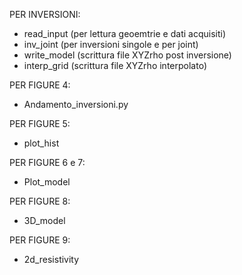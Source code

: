 PER INVERSIONI:
- read_input (per lettura geoemtrie e dati acquisiti)
- inv_joint (per inversioni singole e per joint)
- write_model (scrittura file XYZrho post inversione)
- interp_grid (scrittura file XYZrho interpolato)

PER FIGURE 4:
- Andamento_inversioni.py

PER FIGURE 5:
- plot_hist

PER FIGURE 6 e 7:
- Plot_model

PER FIGURE 8:
- 3D_model

PER FIGURE 9:
- 2d_resistivity
